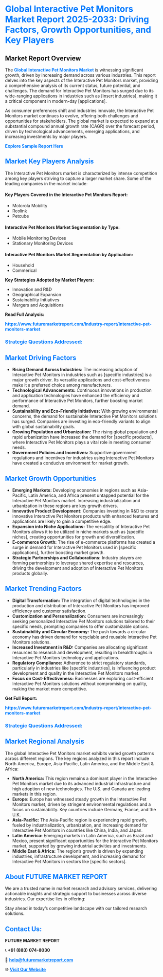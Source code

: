 <h1 style="color: #007BFF;">Global Interactive Pet Monitors Market Report 2025-2033: Driving Factors, Growth Opportunities, and Key Players</h1>

<section id="overview">
<h2>Market Report Overview</h2>
<p>The <a href="https://www.futuremarketreport.com/industry-report/interactive-pet-monitors-market" style="color: #007BFF; text-decoration: none;"><strong>Global Interactive Pet Monitors Market</strong></a> is witnessing significant growth, driven by increasing demand across various industries. This report delves into the key aspects of the Interactive Pet Monitors market, providing a comprehensive analysis of its current status, future potential, and challenges. The demand for Interactive Pet Monitors has surged due to its wide-ranging applications in industries such as [insert industries], making it a critical component in modern-day [applications].</p>
<p>As consumer preferences shift and industries innovate, the Interactive Pet Monitors market continues to evolve, offering both challenges and opportunities for stakeholders. The global market is expected to expand at a substantial compound annual growth rate (CAGR) over the forecast period, driven by technological advancements, emerging applications, and increasing investments by major players.</p>
</section>

<section id="overview">
<p><a href="https://www.futuremarketreport.com/request-sample/reportId=115809" style="color: #007BFF; text-decoration: none;"><strong>Explore Sample Report Here</strong></a></p>
</section>

<section id="key-players">
<h2 style="color: #007BFF;">Market Key Players Analysis</h2>
<p>The Interactive Pet Monitors market is characterized by intense competition among key players striving to capture a larger market share. Some of the leading companies in the market include:</p>
<h4>Key Players Covered in the Interactive Pet Monitors Report:</h4>
<ul><li>Motorola Mobility</li><li>Reolink</li><li>Petcube</li></ul>
<h4>Interactive Pet Monitors Market Segmentation by Type:</h4>
<ul><li>Mobile Monitoring Devices</li><li>Stationary Monitoring Devices</li></ul>

<h4>Interactive Pet Monitors Market Segmentation by Application:</h4>
<ul><li>Household</li><li>Commerical</li></ul>
<p><strong>Key Strategies Adopted by Market Players:</strong></p>
<ul>
<li>Innovation and R&D</li>
<li>Geographical Expansion</li>
<li>Sustainability Initiatives</li>
<li>Mergers and Acquisitions</li>
</ul>
</section>

<section>
<p><strong>Read Full Analysis: </strong></p><a href="https://www.futuremarketreport.com/industry-report/interactive-pet-monitors-market" style="color: #007BFF; text-decoration: none;"><strong>https://www.futuremarketreport.com/industry-report/interactive-pet-monitors-market</strong></a>
<h3 style="color: #007BFF;">Strategic Questions Addressed:</h3>
</section>

<section id="driving-factors">
<h2 style="color: #007BFF;">Market Driving Factors</h2>
<ul>
<li><strong>Rising Demand Across Industries:</strong> The increasing adoption of Interactive Pet Monitors in industries such as [specific industries] is a major growth driver. Its versatile applications and cost-effectiveness make it a preferred choice among manufacturers.</li>
<li><strong>Technological Advancements:</strong> Continuous innovations in production and application technologies have enhanced the efficiency and performance of Interactive Pet Monitors, further boosting market demand.</li>
<li><strong>Sustainability and Eco-Friendly Initiatives:</strong> With growing environmental concerns, the demand for sustainable Interactive Pet Monitors solutions has surged. Companies are investing in eco-friendly variants to align with global sustainability goals.</li>
<li><strong>Growing Population and Urbanization:</strong> The rising global population and rapid urbanization have increased the demand for [specific products], where Interactive Pet Monitors plays a vital role in meeting consumer needs.</li>
<li><strong>Government Policies and Incentives:</strong> Supportive government regulations and incentives for industries using Interactive Pet Monitors have created a conducive environment for market growth.</li>
</ul>
</section>

<section id="growth-opportunities">
<h2 style="color: #007BFF;">Market Growth Opportunities</h2>
<ul>
<li><strong>Emerging Markets:</strong> Developing economies in regions such as Asia-Pacific, Latin America, and Africa present untapped potential for the Interactive Pet Monitors market. Increasing industrialization and urbanization in these regions are key growth drivers.</li>
<li><strong>Innovative Product Development:</strong> Companies investing in R&D to create innovative Interactive Pet Monitors products with enhanced features and applications are likely to gain a competitive edge.</li>
<li><strong>Expansion into Niche Applications:</strong> The versatility of Interactive Pet Monitors allows it to be utilized in niche markets such as [specific niches], creating opportunities for growth and diversification.</li>
<li><strong>E-commerce Growth:</strong> The rise of e-commerce platforms has created a surge in demand for Interactive Pet Monitors used in [specific applications], further boosting market growth.</li>
<li><strong>Strategic Partnerships and Collaborations:</strong> Industry players are forming partnerships to leverage shared expertise and resources, driving the development and adoption of Interactive Pet Monitors products globally.</li>
</ul>
</section>

<section id="trending-factors">
<h2 style="color: #007BFF;">Market Trending Factors</h2>
<ul>
<li><strong>Digital Transformation:</strong> The integration of digital technologies in the production and distribution of Interactive Pet Monitors has improved efficiency and customer satisfaction.</li>
<li><strong>Customization and Personalization:</strong> Consumers are increasingly seeking personalized Interactive Pet Monitors solutions tailored to their specific needs, prompting companies to offer customizable options.</li>
<li><strong>Sustainability and Circular Economy:</strong> The push towards a circular economy has driven demand for recyclable and reusable Interactive Pet Monitors solutions.</li>
<li><strong>Increased Investment in R&D:</strong> Companies are allocating significant resources to research and development, resulting in breakthroughs in Interactive Pet Monitors technology and applications.</li>
<li><strong>Regulatory Compliance:</strong> Adherence to strict regulatory standards, particularly in industries like [specific industries], is influencing product development and quality in the Interactive Pet Monitors market.</li>
<li><strong>Focus on Cost-Effectiveness:</strong> Businesses are exploring cost-efficient Interactive Pet Monitors solutions without compromising on quality, making the market more competitive.</li>
</ul>
</section>

<section>
<p><strong>Get Full Report: </strong></p><a href="https://www.futuremarketreport.com/industry-report/interactive-pet-monitors-market" style="color: #007BFF; text-decoration: none;"><strong>https://www.futuremarketreport.com/industry-report/interactive-pet-monitors-market</strong></a>
<h3 style="color: #007BFF;">Strategic Questions Addressed:</h3>
</section>


<section id="regional-analysis">
<h2 style="color: #007BFF;">Market Regional Analysis</h2>
<p>The global Interactive Pet Monitors market exhibits varied growth patterns across different regions. The key regions analyzed in this report include North America, Europe, Asia-Pacific, Latin America, and the Middle East & Africa:</p>
<ul>
<li><strong>North America:</strong> This region remains a dominant player in the Interactive Pet Monitors market due to its advanced industrial infrastructure and high adoption of new technologies. The U.S. and Canada are leading markets in this region.</li>
<li><strong>Europe:</strong> Europe has witnessed steady growth in the Interactive Pet Monitors market, driven by stringent environmental regulations and a focus on sustainability. Key countries include Germany, France, and the U.K.</li>
<li><strong>Asia-Pacific:</strong> The Asia-Pacific region is experiencing rapid growth, fueled by industrialization, urbanization, and increasing demand for Interactive Pet Monitors in countries like China, India, and Japan.</li>
<li><strong>Latin America:</strong> Emerging markets in Latin America, such as Brazil and Mexico, present significant opportunities for the Interactive Pet Monitors market, supported by growing industrial activities and investments.</li>
<li><strong>Middle East & Africa:</strong> The region’s growth is driven by expanding industries, infrastructure development, and increasing demand for Interactive Pet Monitors in sectors like [specific sectors].</li>
</ul>
</section>

<footer>
<h2 style="color: #007BFF;">About FUTURE MARKET REPORT</h2>
<p>We are a trusted name in market research and advisory services, delivering actionable insights and strategic support to businesses across diverse industries. Our expertise lies in offering:</p>

<p>Stay ahead in today’s competitive landscape with our tailored research solutions.</p>

<h2 style="color: #007BFF;">Contact Us:</h2>
<p><strong>FUTURE MARKET REPORT</strong></p>
<p>📞 <strong>+91 (883) 074-8030</strong></p>
<p>📧 <strong><a href="mailto:help@futuremarketreport.com" style="color: #007BFF;">help@futuremarketreport.com</a></strong></p>
<p>🌐 <strong><a href="https://www.futuremarketreport.com/" style="color: #007BFF;">Visit Our Website</a></strong></p>
</footer>